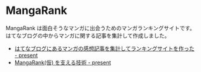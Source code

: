 # MangaRank

MangaRank は面白そうなマンガに出会うためのマンガランキングサイトです。
はてなブログの中からマンガに関する記事を集計して作成しました。

- [はてなブログにあるマンガの感想記事を集計してランキングサイトを作った - present](https://tnakamura.hatenablog.com/entry/2018/12/21/mangarank)
- [MangaRank(仮) を支える技術 - present](https://tnakamura.hatenablog.com/entry/2019/01/21/technology-behind-mangarank)

